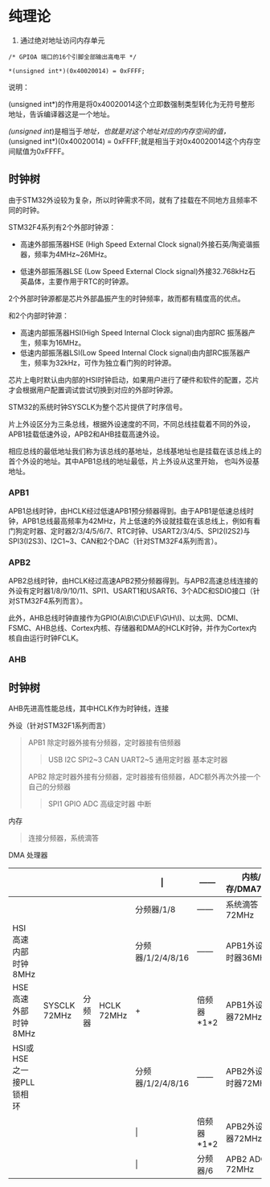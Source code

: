 # 纯理论

1. 通过绝对地址访问内存单元

```Plaintext
/* GPIOA 端口的16个引脚全部输出高电平 */

*(unsigned int*)(0x40020014) = 0xFFFF;
```

说明：

(unsigned int*)的作用是将0x40020014这个立即数强制类型转化为无符号整形地址，告诉编译器这是一个地址。

*(unsigned int*)是相当于*地址，也就是对这个地址对应的内存空间的值，*(unsigned int*)(0x40020014) = 0xFFFF;就是相当于对0x40020014这个内存空间赋值为0xFFFF。



## 时钟树

由于STM32外设较为复杂，所以时钟需求不同，就有了挂载在不同地方且频率不同的时钟。

STM32F4系列有2个外部时钟源：

* 高速外部振荡器HSE (High Speed External Clock signal)外接石英/陶瓷谐振器，频率为4MHz~26MHz。

* 低速外部振荡器LSE (Low Speed External Clock signal)外接32.768kHz石英晶体，主要作用于RTC的时钟源。

2个外部时钟源都是芯片外部晶振产生的时钟频率，故而都有精度高的优点。

和2个内部时钟源：

* 高速内部振荡器HSI(High Speed Internal Clock signal)由内部RC 振荡器产生，频率为16MHz。
* 低速内部振荡器LSI(Low Speed Internal Clock signal)由内部RC振荡器产生，频率为32kHz，可作为独立看门狗的时钟源。

芯片上电时默认由内部的HSI时钟启动，如果用户进行了硬件和软件的配置，芯片才会根据用户配置调试尝试切换到对应的外部时钟源。

STM32的系统时钟SYSCLK为整个芯片提供了时序信号。



片上外设区分为三条总线，根据外设速度的不同，不同总线挂载着不同的外设，APB1挂载低速外设，APB2和AHB挂载高速外设。

相应总线的最低地址我们称为该总线的基地址，总线基地址也是挂载在该总线上的首个外设的地址。其中APB1总线的地址最低，片上外设从这里开始， 也叫外设基地址。

### APB1

APB1总线时钟，由HCLK经过低速APB1预分频器得到。由于APB1是低速总线时钟，APB1总线最高频率为42MHz，片上低速的外设就挂载在该总线上，例如有看门狗定时器、定时器2/3/4/5/6/7、RTC时钟、USART2/3/4/5、SPI2(I2S2)与SPI3(I2S3)、I2C1~3、CAN和2个DAC（针对STM32F4系列而言）。

### APB2

APB2总线时钟，由HCLK经过高速APB2预分频器得到。与APB2高速总线连接的外设有定时器1/8/9/10/11、SPI1、USART1和USART6、3个ADC和SDIO接口（针对STM32F4系列而言）。

此外，AHB总线时钟直接作为GPIO(A\B\C\D\E\F\G\H\I\)、以太网、DCMI、FSMC、AHB总线、Cortex内核、存储器和DMA的HCLK时钟，并作为Cortex内核自由运行时钟FCLK。



### AHB



## 时钟树

AHB先进高性能总线，其中HCLK作为时钟线，连接

外设（针对STM32F1系列而言）

> APB1	除定时器外接有分频器，定时器接有倍频器
>
> > USB	I2C	SPI2~3	CAN	UART2~5	通用定时器	基本定时器	
>
> APB2	除定时器外接有分频器，定时器接有倍频器，ADC额外再次外接一个自己的分频器
>
> > SPI1	GPIO	ADC	高级定时器	中断

内存

> 连接分频器，系统滴答

DMA	 处理器



|                          |              |        |            | \|                | ——           | 内核/内存/DMA72MHz    |
| ------------------------ | ------------ | ------ | ---------- | ----------------- | ------------ | --------------------- |
|                          |              |        |            | 分频器/1/8        | ——           | 系统滴答72MHz         |
| HSI	高速内部时钟8MHz  |              |        |            | 分频器/1/2/4/8/16 | ——           | APB1外设除定时器36MHz |
| HSE	高速外部时钟 8MHz | SYSCLK 72MHz | 分频器 | HCLK 72MHz | +                 | 倍频器\*1\*2 | APB1外设定时器72MHz   |
| HSI或HSE之一接PLL锁相环  |              |        |            | 分频器/1/2/4/8/16 | ——           | APB2外设除定时器72MHz |
|                          |              |        |            | \|                | 倍频器\*1\*2 | APB2外设定时器72MHz   |
|                          |              |        |            | \|                | 分频器/6     | APB2 ADC  72MHz       |


